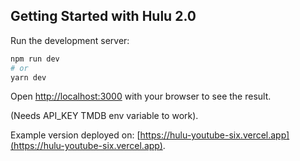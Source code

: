 ## Getting Started with Hulu 2.0

Run the development server:

```bash
npm run dev
# or
yarn dev
```

Open [http://localhost:3000](http://localhost:3000) with your browser to see the result.

(Needs API_KEY TMDB env variable to work).

Example version deployed on: [https://hulu-youtube-six.vercel.app](https://hulu-youtube-six.vercel.app).
